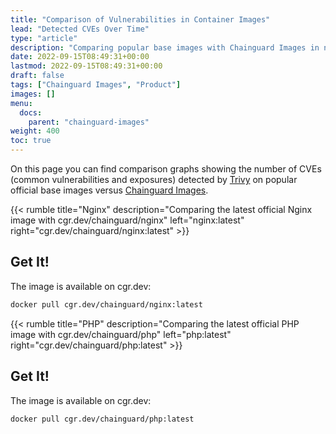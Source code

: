 ```yaml
---
title: "Comparison of Vulnerabilities in Container Images"
lead: "Detected CVEs Over Time" 
type: "article"
description: "Comparing popular base images with Chainguard Images in number of CVEs detected over time"
date: 2022-09-15T08:49:31+00:00
lastmod: 2022-09-15T08:49:31+00:00
draft: false
tags: ["Chainguard Images", "Product"]
images: []
menu:
  docs:
    parent: "chainguard-images"
weight: 400
toc: true
---
```


On this page you can find comparison graphs showing the number of CVEs (common vulnerabilities and exposures) detected by [Trivy](https://github.com/aquasecurity/trivy) on popular official base images versus [Chainguard Images](https://www.chainguard.dev/chainguard-images?utm_source=docs).

{{< rumble title="Nginx" description="Comparing the latest official Nginx image with cgr.dev/chainguard/nginx" left="nginx:latest" right="cgr.dev/chainguard/nginx:latest" >}}

## Get It!

The image is available on cgr.dev:

```sh
docker pull cgr.dev/chainguard/nginx:latest
```

{{< rumble title="PHP" description="Comparing the latest official PHP image with cgr.dev/chainguard/php" left="php:latest" right="cgr.dev/chainguard/php:latest" >}}

## Get It!

The image is available on cgr.dev:

```sh
docker pull cgr.dev/chainguard/php:latest
```